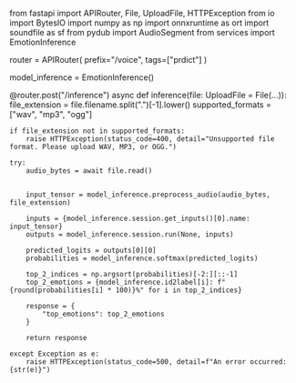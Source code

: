 from fastapi import APIRouter, File, UploadFile, HTTPException
from io import BytesIO
import numpy as np
import onnxruntime as ort
import soundfile as sf
from pydub import AudioSegment
from services import EmotionInference


router = APIRouter(
    prefix="/voice",
    tags=["prdict"]
)

model_inference = EmotionInference()

@router.post("/inference")
async def inference(file: UploadFile = File(...)):
    file_extension = file.filename.split(".")[-1].lower()
    supported_formats = ["wav", "mp3", "ogg"]

    if file_extension not in supported_formats:
        raise HTTPException(status_code=400, detail="Unsupported file format. Please upload WAV, MP3, or OGG.")

    try:
        audio_bytes = await file.read()
        
        
        input_tensor = model_inference.preprocess_audio(audio_bytes, file_extension)

        inputs = {model_inference.session.get_inputs()[0].name: input_tensor}
        outputs = model_inference.session.run(None, inputs)
        
        predicted_logits = outputs[0][0]
        probabilities = model_inference.softmax(predicted_logits)

        top_2_indices = np.argsort(probabilities)[-2:][::-1]  
        top_2_emotions = {model_inference.id2label[i]: f"{round(probabilities[i] * 100)}%" for i in top_2_indices}

        response = {
            "top_emotions": top_2_emotions
        }

        return response

    except Exception as e:
        raise HTTPException(status_code=500, detail=f"An error occurred: {str(e)}")
